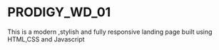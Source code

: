 # PRODIGY_WD_01
 This is a modern ,stylish and fully responsive landing page built using HTML,CSS and Javascript
